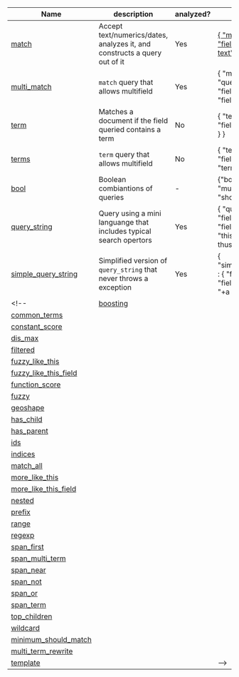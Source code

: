 | Name                                           | description                                                               | analyzed? | syntax |
|------------------------------------------------|---------------------------------------------------------------------------|-----|--|
| [match][match]                                 | Accept text/numerics/dates, analyzes it, and constructs a query out of it | Yes |<a href="#" class="copy">{ "match" : { "field_name" : "query text" }}<span class="glyphicon glyphicon-paperclip" aria-hidden="true"></span></a> |
| [multi_match][multi_match]                     | `match` query that allows multifield                                      | Yes | { "multi_match" : { "query": "query text", "fields": [ "field1", "field2" ] }} |
| [term][term]                                   | Matches a document if the field queried contains a term                   | No  | { "term" : { "field_name" : "term" } } |
| [terms][terms]                                 | `term` query that allows multifield                                       | No  | { "terms" : { "field_name" : [ "term1", "term2" ] } } |
| [bool][bool]                                   | Boolean combiantions of queries                                           | -   | {"bool": {"must": [], "must_not": [], "should": []}} |
| [query_string][query_string]                   | Query using a mini languange that includes typical search opertors        | Yes | { "query_string" : { "fields" : ["field1", "field2"], "query" : "this AND that OR thus" } } |
| [simple_query_string][simple_query_string]     | Simplified version of `query_string` that never throws a exception        | Yes | { "simple_query_string" : { "fields" : ["field1", "field2"], "query" : "+a -b +(c & d)" } } |
<!-- | [boosting][boosting] | | |
| [common_terms][common_terms] | | |
| [constant_score][constant_score] | | |
| [dis_max][dis_max] | | |
| [filtered][filtered] | | |
| [fuzzy_like_this][fuzzy_like_this] | | |
| [fuzzy_like_this_field][fuzzy_like_this_field] | | |
| [function_score][function_score] | | |
| [fuzzy][fuzzy] | | |
| [geoshape][geoshape] | | |
| [has_child][has_child] | | |
| [has_parent][has_parent] | | |
| [ids][ids] | | |
| [indices][indices] | | |
| [match_all][match_all] | | |
| [more_like_this][more_like_this] | | |
| [more_like_this_field][more_like_this_field] | | |
| [nested][nested] | | |
| [prefix][prefix] | | |
| [range][range] | | |
| [regexp][regexp] | | |
| [span_first][span_first] | | |
| [span_multi_term][span_multi_term] | | |
| [span_near][span_near] | | |
| [span_not][span_not] | | |
| [span_or][span_or] | | |
| [span_term][span_term] | | |
| [top_children][top_children] | | |
| [wildcard][wildcard] | | |
| [minimum_should_match][minimum_should_match] | | |
| [multi_term_rewrite][multi_term_rewrite] | | |
| [template][template] | | | -->

[match]: http://www.elasticsearch.org/guide/en/elasticsearch/reference/current/query-dsl-match-query.html
[multi_match]: http://www.elasticsearch.org/guide/en/elasticsearch/reference/current/query-dsl-multi-match-query.html
[bool]: http://www.elasticsearch.org/guide/en/elasticsearch/reference/current/query-dsl-bool-query.html
[boosting]: http://www.elasticsearch.org/guide/en/elasticsearch/reference/current/query-dsl-boosting-query.html
[common_terms]: http://www.elasticsearch.org/guide/en/elasticsearch/reference/current/query-dsl-common-terms-query.html
[constant_score]: http://www.elasticsearch.org/guide/en/elasticsearch/reference/current/query-dsl-constant-score-query.html
[dis_max]: http://www.elasticsearch.org/guide/en/elasticsearch/reference/current/query-dsl-dis-max-query.html
[filtered]: http://www.elasticsearch.org/guide/en/elasticsearch/reference/current/query-dsl-filtered-query.html
[fuzzy_like_this]: http://www.elasticsearch.org/guide/en/elasticsearch/reference/current/query-dsl-flt-query.html
[fuzzy_like_this_field]: http://www.elasticsearch.org/guide/en/elasticsearch/reference/current/query-dsl-flt-field-query.html
[function_score]: http://www.elasticsearch.org/guide/en/elasticsearch/reference/current/query-dsl-function-score-query.html
[fuzzy]: http://www.elasticsearch.org/guide/en/elasticsearch/reference/current/query-dsl-fuzzy-query.html
[geoshape]: http://www.elasticsearch.org/guide/en/elasticsearch/reference/current/query-dsl-geo-shape-query.html
[has_child]: http://www.elasticsearch.org/guide/en/elasticsearch/reference/current/query-dsl-has-child-query.html
[has_parent]: http://www.elasticsearch.org/guide/en/elasticsearch/reference/current/query-dsl-has-parent-query.html
[ids]: http://www.elasticsearch.org/guide/en/elasticsearch/reference/current/query-dsl-ids-query.html
[indices]: http://www.elasticsearch.org/guide/en/elasticsearch/reference/current/query-dsl-indices-query.html
[match_all]: http://www.elasticsearch.org/guide/en/elasticsearch/reference/current/query-dsl-match-all-query.html
[more_like_this]: http://www.elasticsearch.org/guide/en/elasticsearch/reference/current/query-dsl-mlt-query.html
[more_like_this_field]: http://www.elasticsearch.org/guide/en/elasticsearch/reference/current/query-dsl-mlt-field-query.html
[nested]: http://www.elasticsearch.org/guide/en/elasticsearch/reference/current/query-dsl-nested-query.html
[prefix]: http://www.elasticsearch.org/guide/en/elasticsearch/reference/current/query-dsl-prefix-query.html
[query_string]: http://www.elasticsearch.org/guide/en/elasticsearch/reference/current/query-dsl-query-string-query.html
[simple_query_string]: http://www.elasticsearch.org/guide/en/elasticsearch/reference/current/query-dsl-simple-query-string-query.html
[range]: http://www.elasticsearch.org/guide/en/elasticsearch/reference/current/query-dsl-range-query.html
[regexp]: http://www.elasticsearch.org/guide/en/elasticsearch/reference/current/query-dsl-regexp-query.html
[span_first]: http://www.elasticsearch.org/guide/en/elasticsearch/reference/current/query-dsl-span-first-query.html
[span_multi_term]: http://www.elasticsearch.org/guide/en/elasticsearch/reference/current/query-dsl-span-multi-term-query.html
[span_near]: http://www.elasticsearch.org/guide/en/elasticsearch/reference/current/query-dsl-span-near-query.html
[span_not]: http://www.elasticsearch.org/guide/en/elasticsearch/reference/current/query-dsl-span-not-query.html
[span_or]: http://www.elasticsearch.org/guide/en/elasticsearch/reference/current/query-dsl-span-or-query.html
[span_term]: http://www.elasticsearch.org/guide/en/elasticsearch/reference/current/query-dsl-span-term-query.html
[term]: http://www.elasticsearch.org/guide/en/elasticsearch/reference/current/query-dsl-term-query.html
[terms]: http://www.elasticsearch.org/guide/en/elasticsearch/reference/current/query-dsl-terms-query.html
[top_children]: http://www.elasticsearch.org/guide/en/elasticsearch/reference/current/query-dsl-top-children-query.html
[wildcard]: http://www.elasticsearch.org/guide/en/elasticsearch/reference/current/query-dsl-wildcard-query.html
[minimum_should_match]: http://www.elasticsearch.org/guide/en/elasticsearch/reference/current/query-dsl-minimum-should-match.html
[multi_term_rewrite]: http://www.elasticsearch.org/guide/en/elasticsearch/reference/current/query-dsl-multi-term-rewrite.html
[template]: http://www.elasticsearch.org/guide/en/elasticsearch/reference/current/query-dsl-template-query.html

